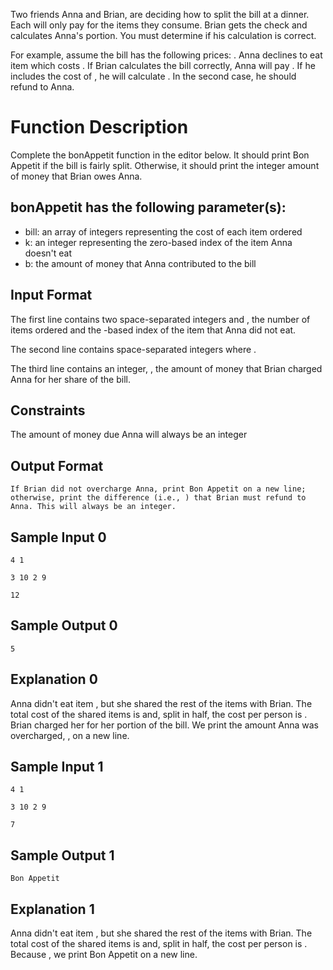 Two friends Anna and Brian, are deciding how to split the bill at a dinner. Each will only pay for the items they consume. Brian gets the check and calculates Anna's portion. You must determine if his calculation is correct.


For example, assume the bill has the following prices: . Anna declines to eat item  which costs . If Brian calculates the bill correctly, Anna will pay . If he includes the cost of , he will calculate . In the second case, he should refund  to Anna.


# Function Description

Complete the bonAppetit function in the editor below. It should print Bon Appetit if the bill is fairly split. Otherwise, it should print the integer amount of money that Brian owes Anna.


## bonAppetit has the following parameter(s):

- bill: an array of integers representing the cost of each item ordered
- k: an integer representing the zero-based index of the item Anna doesn't eat
- b: the amount of money that Anna contributed to the bill


## Input Format

The first line contains two space-separated integers  and , the number of items ordered and the -based index of the item that Anna did not eat.

The second line contains  space-separated integers  where .

The third line contains an integer, , the amount of money that Brian charged Anna for her share of the bill.


## Constraints


The amount of money due Anna will always be an integer


## Output Format

    If Brian did not overcharge Anna, print Bon Appetit on a new line; otherwise, print the difference (i.e., ) that Brian must refund to Anna. This will always be an integer.


## Sample Input 0

    4 1

    3 10 2 9

    12


## Sample Output 0

    5


## Explanation 0

Anna didn't eat item , but she shared the rest of the items with Brian. The total cost of the shared items is  and, split in half, the cost per person is . Brian charged her  for her portion of the bill. We print the amount Anna was overcharged, , on a new line.


## Sample Input 1

    4 1

    3 10 2 9

    7


## Sample Output 1

    Bon Appetit


## Explanation 1

Anna didn't eat item , but she shared the rest of the items with Brian. The total cost of the shared items is  and, split in half, the cost per person is . Because , we print Bon Appetit on a new line.